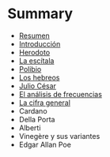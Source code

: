 # Summary

* [Resumen](README.md)
* [Introducción](Cripto01.md)
* [Herodoto](Cripto02.md)
* [La escítala](Cripto03.md)
* [Polibio](Cripto04.md)
* [Los hebreos](Cripto05.md)
* [Julio César](Cripto06.md)
* [El análisis de frecuencias](Cripto07.md)
* [La cifra general](Cripto08.md)
* Cardano
* Della Porta
* Alberti
* Vinegère y sus variantes
* Edgar Allan Poe

